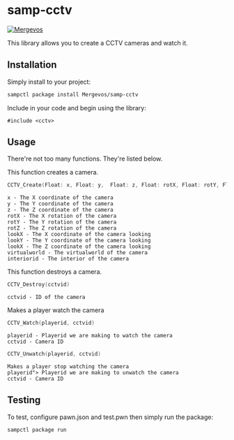 # samp-cctv

[![Mergevos](https://img.shields.io/badge/Mergevos-samp--cctv-2f2f2f.svg?style=for-the-badge)](https://github.com/Mergevos/samp-cctv)

This library allows you to create a CCTV cameras and watch it.

## Installation

Simply install to your project:

```bash
sampctl package install Mergevos/samp-cctv
```

Include in your code and begin using the library:

```pawn
#include <cctv>
```

## Usage

There're not too many functions. They're listed below.

This function creates a camera.

```c
CCTV_Create(Float: x, Float: y,  Float: z, Float: rotX, Float: rotY, Float: rotZ, Float: lookX, Float: lookY, Float: lookZ, virtualworld, interiorid)
```

```
x - The X coordinate of the camera
y - The Y coordinate of the camera
z - The Z coordinate of the camera
rotX - The X rotation of the camera
rotY - The Y rotation of the camera
rotZ - The Z rotation of the camera
lookX - The X coordinate of the camera looking
lookY - The Y coordinate of the camera looking
lookX - The Z coordinate of the camera looking
virtualworld - The virtualworld of the camera
interiorid - The interior of the camera
```

This function destroys a camera.

```c
CCTV_Destroy(cctvid)
```

```
cctvid - ID of the camera
```

Makes a player watch the camera

```c
CCTV_Watch(playerid, cctvid)
```

```
playerid - Playerid we are making to watch the camera
cctvid - Camera ID
```

```c
CCTV_Unwatch(playerid, cctvid)
```

```
Makes a player stop watching the camera
playerid"> Playerid we are making to unwatch the camera
cctvid - Camera ID 
```

## Testing

To test, configure pawn.json and test.pwn then simply run the package:

```bash
sampctl package run
```

